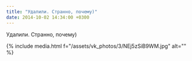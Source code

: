 ```yaml
---
title: "Удалили. Странно, почему)"
date: 2014-10-02 14:34:00 +0300
---
```


Удалили. Странно, почему)

{% include media.html f="/assets/vk_photos/3/NEj5zSiB9WM.jpg" alt="" %}
